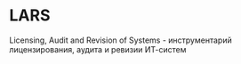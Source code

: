 # LARS
Licensing, Audit and Revision of Systems - инструментарий лицензирования, аудита и ревизии ИТ-систем
